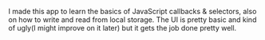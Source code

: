 I made this app to learn the basics of JavaScript callbacks & selectors, also on how to write and read from local storage. The UI is pretty basic and kind of ugly(I might improve on it later) but it gets the job done pretty well.
